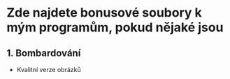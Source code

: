# Zde najdete bonusové soubory k mým programům, pokud nějaké jsou

## 1. Bombardování
* Kvalitní verze obrázků
